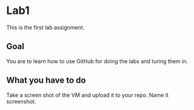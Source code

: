 # Lab1

This is the first lab assignment.

## Goal
You are to learn how to use GitHub for doing the labs and turing them in.

## What you have to do

Take a screen shot of the VM and upload it to your repo. Name it screenshot.
